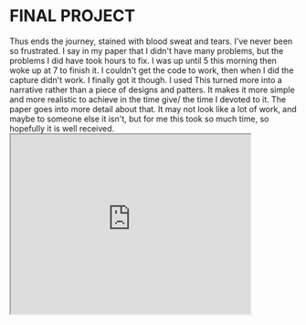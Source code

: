 
<!DOCTYPE html>
<html>
<body>

<h1>FINAL PROJECT</h1>

<p> Thus ends the journey, stained with blood sweat and tears. I've never been so frustrated. I say in my paper that I didn't have many problems, but the problems I did have took hours to fix. I was up until 5 this morning then woke up at 7 to finish it. I couldn't get the code to work, then when I did the capture didn't work. I finally got it though.  I used This turned more into a narrative rather than a piece of designs and patters.
It makes it more simple and more realistic to achieve in the time give/ the time I devoted to it. The paper goes into more detail about that.
It may not look like a lot of work, and maybe to someone else it isn't, but for me this took so much time, so hopefully it is well received.

<iframe width="420" height="315"
src="https://www.youtube.com/watch?v=82IlorUku_Y">
</iframe>


</p>

</body>
</html>
